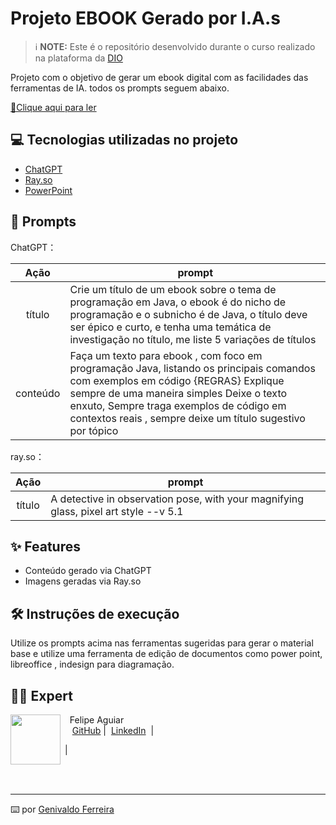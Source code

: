 
# Projeto EBOOK Gerado por I.A.s


 > ℹ️ **NOTE:** Este é o repositório desenvolvido durante o curso realizado na plataforma da [DIO](https://dio.me)

Projeto com o objetivo de gerar um ebook digital com as facilidades das ferramentas de IA. todos os prompts
seguem abaixo.

<a href="https://github.com/Gfsilva13/prompts-recipe-to-create-a-ebook/blob/main/output/Ebook%20-%20Mist%C3%A9rios%20do%20Java.pdf" title="View PDF now"> 📕Clique aqui para ler</a>

## 💻 Tecnologias utilizadas no projeto

- [ChatGPT](https://chat.openai.com/) 
- [Ray.so](https://ray.so)
- [PowerPoint](https://www.microsoft.com/en/microsoft-365/powerpoint)

## 🧠 Prompts


ChatGPT：

|   Ação   | prompt                                                                                                                                                                                                                                                                         |
| :------: | ------------------------------------------------------------------------------------------------------------------------------------------------------------------------------------------------------------------------------------------------------------------------------ |
|  título  | Crie um título de um ebook sobre o tema de programação em Java, o ebook é do nicho de programação e o subnicho é de Java, o título deve ser épico e curto, e tenha uma temática de investigação no título, me liste 5 variações de títulos                                                        |
| conteúdo | Faça um texto para ebook , com foco em programação Java, listando os principais comandos com exemplos em código {REGRAS} Explique sempre de uma maneira simples Deixe o texto enxuto, Sempre traga exemplos de código em contextos reais , sempre deixe um título sugestivo por tópico |


ray.so：

|  Ação  | prompt                                                                                 |
| :----: | -------------------------------------------------------------------------------------- |
| título | A detective in observation pose, with your magnifying glass, pixel art style --v 5.1 |

## ✨ Features

- Conteúdo gerado via ChatGPT
- Imagens geradas via Ray.so

## 🛠️ Instruções de execução

Utilize os prompts acima nas ferramentas sugeridas para gerar o material base e utilize uma ferramenta de edição de documentos como power point, libreoffice , indesign para diagramação.

## 👨‍💻 Expert

<p>
    <img 
      align=left 
      margin=10 
      width=80 
      src="https://avatars.githubusercontent.com/u/37452836?v=4"
    />
    <p>&nbsp&nbsp&nbspFelipe Aguiar<br>
    &nbsp&nbsp&nbsp
    <a href="https://github.com/felipeAguiarCode">
    GitHub</a>&nbsp;|&nbsp;
    <a href="www.linkedin.com/in/
felipe-exe">LinkedIn</a>
&nbsp;|&nbsp;
  
&nbsp;|&nbsp;</p>
</p>
<br/><br/>
<p>

---

⌨️ por [Genivaldo Ferreira](https://github.com/Gfsilva13)
